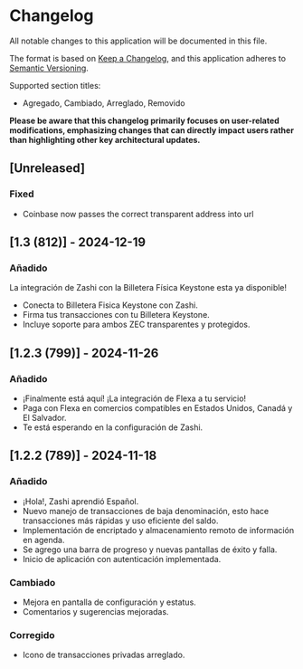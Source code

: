 # Changelog
All notable changes to this application will be documented in this file.

The format is based on [Keep a Changelog](https://keepachangelog.com/en/1.0.0/),
and this application adheres to [Semantic Versioning](https://semver.org/spec/v2.0.0.html).

Supported section titles:
- Agregado, Cambiado, Arreglado, Removido

**Please be aware that this changelog primarily focuses on user-related modifications, emphasizing changes that can
directly impact users rather than highlighting other key architectural updates.**

## [Unreleased]

### Fixed
- Coinbase now passes the correct transparent address into url

## [1.3 (812)] - 2024-12-19

### Añadido
La integración de Zashi con la Billetera Física Keystone esta ya disponible!
- Conecta to Billetera Fisica Keystone con Zashi.
- Firma tus transacciones con tu Billetera Keystone.
- Incluye soporte para ambos ZEC transparentes y protegidos. 

## [1.2.3 (799)] - 2024-11-26

### Añadido
- ¡Finalmente está aquí! ¡La integración de Flexa a tu servicio!
- Paga con Flexa en comercios compatibles en Estados Unidos, Canadá y El Salvador.
- Te está esperando en la configuración de Zashi.

## [1.2.2 (789)] - 2024-11-18

### Añadido
- ¡Hola!, Zashi aprendió Español.
- Nuevo manejo de transacciones de baja denominación, esto hace transacciones más rápidas y uso eficiente del saldo.
- Implementación de encriptado  y almacenamiento remoto de información en agenda.
- Se agrego una barra de progreso y nuevas pantallas de éxito y falla.
- Inicio de aplicación con autenticación implementada.

### Cambiado
- Mejora en pantalla de configuración y estatus.
- Comentarios y sugerencias mejoradas.

### Corregido
- Icono de transacciones privadas arreglado.
